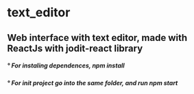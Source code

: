 # text_editor

<div> <h2> Web interface with text editor, made with ReactJs with jodit-react library </h2> </div>
<div> <h5> ° For instaling dependences, npm install </h5> </div>
<div> <h5> ° For init project go into the same folder, and run npm start </h5> </div> 